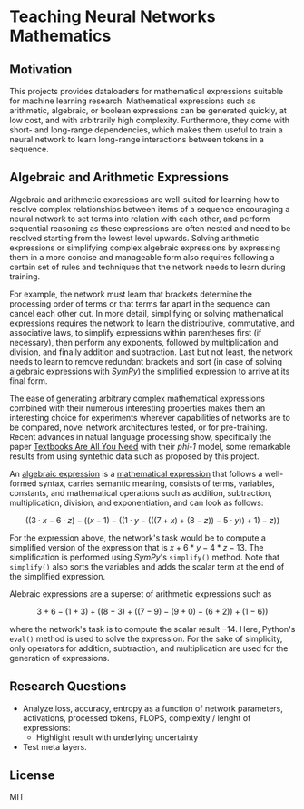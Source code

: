 # Teaching Neural Networks Mathematics

## Motivation

This projects provides dataloaders for mathematical expressions suitable for machine learning research. Mathematical expressions such as arithmetic, algebraic, or boolean expressions can be generated quickly, at low cost, and with arbitrarily high complexity. Furthermore, they come with short- and long-range dependencies, which makes them useful to train a neural network to learn long-range interactions between tokens in a sequence.

## Algebraic and Arithmetic Expressions

Algebraic and arithmetic expressions are well-suited for learning how to resolve complex relationships between items of a sequence encouraging a neural network to set terms into relation with each other, and perform sequential reasoning as these expressions are often nested and need to be resolved starting from the lowest level upwards. Solving arithmetic expressions or simplifying complex algebraic expressions by expressing them in a more concise and manageable form also requires following a certain set of rules and techniques that the network needs to learn during training.

For example, the network must learn that brackets determine the processing order of terms or that terms far apart in the sequence can cancel each other out. In more detail, simplifying or solving mathematical expressions requires the network to learn the distributive, commutative, and associative laws, to simplify expressions within parentheses first (if necessary), then perform any exponents, followed by multiplication and division, and finally addition and subtraction. Last but not least, the network needs to learn to remove redundant brackets and sort (in case of solving algebraic expressions with *SymPy*) the simplified expression to arrive at its final form.

The ease of generating arbitrary complex mathematical expressions combined with their numerous interesting properties makes them an interesting choice for experiments wherever capabilities of networks are to be compared, novel network architectures tested, or for pre-training. Recent advances in natual language processing show, specifically the paper [Textbooks Are All You Need](https://arxiv.org/abs/2306.11644) with their *phi-1* model, some remarkable results from using syntethic data such as proposed by this project.

An [algebraic expression](https://en.wikipedia.org/wikiAlgebraic_expression) is a [mathematical expression](https://en.wikipedia.org/wiki/Expression_(mathematics)) that follows a well-formed syntax, carries semantic meaning, consists of terms, variables, constants, and mathematical operations such as addition, subtraction, multiplication, division, and exponentiation, and can look as follows:

$$
((3 \cdot x-6 \cdot z)-((x-1)-((1 \cdot y-(((7+x)+(8-z))-5 \cdot y))+1)-z))
$$

For the expression above, the network's task would be to compute a simplified version of the expression that is $x+6*y-4*z-13$. The simplification is performed using *SymPy*'s `simplify()` method. Note that `simplify()` also sorts the variables and adds the scalar term at the end of the simplified expression.

Alebraic expressions are a superset of arithmetic expressions such as

$$
3+6-(1+3)+((8-3)+((7-9)-(9+0)-(6+2))+(1-6))
$$

where the network's task is to compute the scalar result $-14$. Here, Python's `eval()` method is used to solve the expression. For the sake of simplicity, only operators for addition, subtraction, and multiplication are used for the generation of expressions.

## Research Questions

- Analyze loss, accuracy, entropy as a function of network parameters, activations, processed tokens, FLOPS, complexity / lenght of expressions:
    - Highlight result with underlying uncertainty
- Test meta layers.

## License

MIT